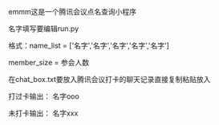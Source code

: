 emmm这是一个腾讯会议点名查询小程序

名字填写要编辑run.py

格式：name_list = ['名字','名字','名字','名字','名字']

member_size = 参会人数

在chat_box.txt要放入腾讯会议打卡的聊天记录直接复制粘贴放入

打过卡输出： 名字ooo

未打卡输出： 名字xxx
